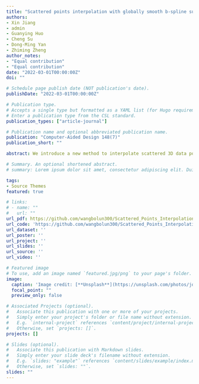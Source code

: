 ```yaml
---
title: "Scattered points interpolation with globally smooth b-spline surface using iterative knot insertion"
authors:
- Xin Jiang
- admin
- Guanying Huo
- Cheng Su
- Dong-Ming Yan
- Zhiming Zheng
author_notes:
- "Equal contribution"
- "Equal contribution"
date: "2022-03-01T00:00:00Z"
doi: ""

# Schedule page publish date (NOT publication's date).
publishDate: "2022-03-01T00:00:00Z"

# Publication type.
# Accepts a single type but formatted as a YAML list (for Hugo requirements).
# Enter a publication type from the CSL standard.
publication_types: ["article-journal"]

# Publication name and optional abbreviated publication name.
publication: "Computer-Aided Design 148(7)"
publication_short: ""

abstract: We introduce a new method to interpolate scattered 3D data points with a single B-spline surface patch which is globally smooth. Given a set of scattered 3D data points and their corresponding parametrization, our method first constructs a set α of B-spline bases using a weighted strategy, and inserts knots to the knot vectors based on α. Then, the knot insertion procedure is iterated until a set β of B-spline bases exists, which indicates the existence of the interpolation surface. Finally, by applying the fairing energy minimizing with interpolation constraints, a globally smooth B-spline surface which interpolates the data points can be produced. Experimental results demonstrate that the generated B-spline surfaces often have fewer control points than those of traditional methods, while keeping the scattered data points interpolated accurately. 

# Summary. An optional shortened abstract.
# summary: Lorem ipsum dolor sit amet, consectetur adipiscing elit. Duis posuere tellus ac convallis placerat. Proin tincidunt magna sed ex sollicitudin condimentum.

tags:
- Source Themes
featured: true

# links:
# - name: ""
#   url: ""
url_pdf: https://github.com/wangbolun300/Scattered_Points_Interpolation/blob/master/fig/BSplineInterpolation-compressed.pdf
url_code: 'https://github.com/wangbolun300/Scattered_Points_Interpolation'
url_dataset: ''
url_poster: ''
url_project: ''
url_slides: ''
url_source: ''
url_video: ''

# Featured image
# To use, add an image named `featured.jpg/png` to your page's folder. 
image:
  caption: 'Image credit: [**Unsplash**](https://unsplash.com/photos/jdD8gXaTZsc)'
  focal_point: ""
  preview_only: false

# Associated Projects (optional).
#   Associate this publication with one or more of your projects.
#   Simply enter your project's folder or file name without extension.
#   E.g. `internal-project` references `content/project/internal-project/index.md`.
#   Otherwise, set `projects: []`.
projects: []

# Slides (optional).
#   Associate this publication with Markdown slides.
#   Simply enter your slide deck's filename without extension.
#   E.g. `slides: "example"` references `content/slides/example/index.md`.
#   Otherwise, set `slides: ""`.
slides: ""
---
```


<!-- {{% callout note %}}
Click the *Cite* button above to demo the feature to enable visitors to import publication metadata into their reference management software.
{{% /callout %}}

{{% callout note %}}
Create your slides in Markdown - click the *Slides* button to check out the example.
{{% /callout %}}

Add the publication's **full text** or **supplementary notes** here. You can use rich formatting such as including [code, math, and images](https://docs.hugoblox.com/content/writing-markdown-latex/). -->
